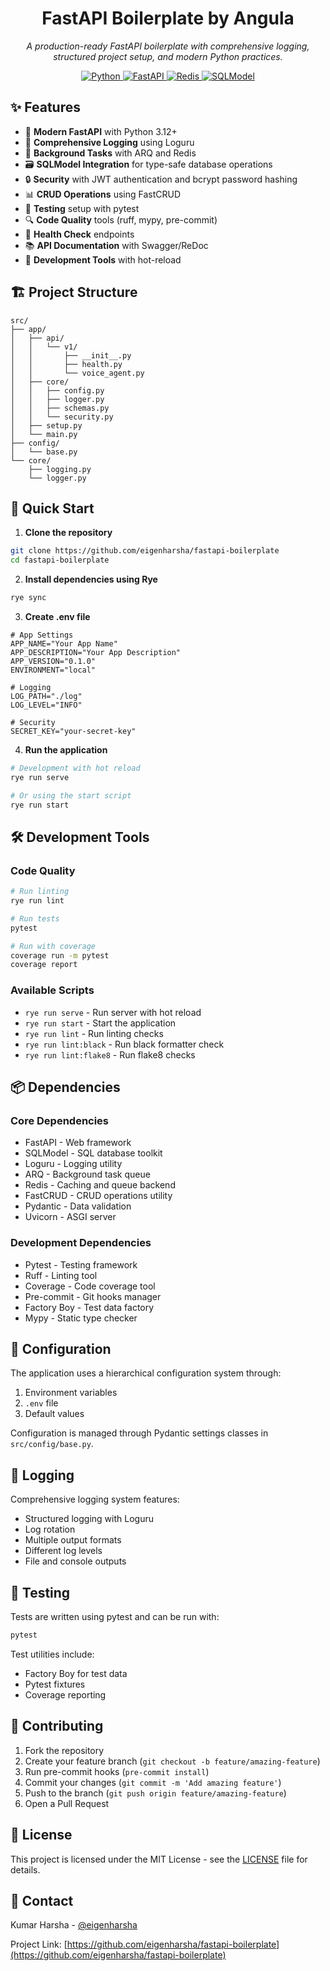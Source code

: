 <h1 align="center">FastAPI Boilerplate by Angula</h1>
<p align="center">
  <i>A production-ready FastAPI boilerplate with comprehensive logging, structured project setup, and modern Python practices.</i>
</p>

<p align="center">
  <a href="https://python.org">
      <img src="https://img.shields.io/badge/Python-3.12+-3776AB?style=for-the-badge&logo=python&logoColor=white" alt="Python">
  </a>
  <a href="https://fastapi.tiangolo.com">
      <img src="https://img.shields.io/badge/FastAPI-0.115+-005571?style=for-the-badge&logo=fastapi" alt="FastAPI">
  </a>
  <a href="https://redis.io">
      <img src="https://img.shields.io/badge/Redis-Latest-DC382D?style=for-the-badge&logo=redis&logoColor=white" alt="Redis">
  </a>
  <a href="https://www.sqlmodel.com">
      <img src="https://img.shields.io/badge/SQLModel-Latest-336791?style=for-the-badge" alt="SQLModel">
  </a>
</p>

## ✨ Features

- 🚀 **Modern FastAPI** with Python 3.12+
- 📝 **Comprehensive Logging** using Loguru
- 🔄 **Background Tasks** with ARQ and Redis
- 🗃️ **SQLModel Integration** for type-safe database operations
- 🔒 **Security** with JWT authentication and bcrypt password hashing
- 📊 **CRUD Operations** using FastCRUD
- 🧪 **Testing** setup with pytest
- 🔍 **Code Quality** tools (ruff, mypy, pre-commit)
- 🚦 **Health Check** endpoints
- 📚 **API Documentation** with Swagger/ReDoc
- 🐳 **Development Tools** with hot-reload

## 🏗️ Project Structure

```
src/
├── app/
│   ├── api/
│   │   └── v1/
│   │       ├── __init__.py
│   │       ├── health.py
│   │       └── voice_agent.py
│   ├── core/
│   │   ├── config.py
│   │   ├── logger.py
│   │   ├── schemas.py
│   │   └── security.py
│   ├── setup.py
│   └── main.py
├── config/
│   └── base.py
└── core/
    ├── logging.py
    └── logger.py
```

## 🚀 Quick Start

1. **Clone the repository**
```bash
git clone https://github.com/eigenharsha/fastapi-boilerplate
cd fastapi-boilerplate
```

2. **Install dependencies using Rye**
```bash
rye sync
```

3. **Create .env file**
```env
# App Settings
APP_NAME="Your App Name"
APP_DESCRIPTION="Your App Description"
APP_VERSION="0.1.0"
ENVIRONMENT="local"

# Logging
LOG_PATH="./log"
LOG_LEVEL="INFO"

# Security
SECRET_KEY="your-secret-key"
```

4. **Run the application**
```bash
# Development with hot reload
rye run serve

# Or using the start script
rye run start
```

## 🛠️ Development Tools

### Code Quality
```bash
# Run linting
rye run lint

# Run tests
pytest

# Run with coverage
coverage run -m pytest
coverage report
```

### Available Scripts
- `rye run serve` - Run server with hot reload
- `rye run start` - Start the application
- `rye run lint` - Run linting checks
- `rye run lint:black` - Run black formatter check
- `rye run lint:flake8` - Run flake8 checks

## 📦 Dependencies

### Core Dependencies
- FastAPI - Web framework
- SQLModel - SQL database toolkit
- Loguru - Logging utility
- ARQ - Background task queue
- Redis - Caching and queue backend
- FastCRUD - CRUD operations utility
- Pydantic - Data validation
- Uvicorn - ASGI server

### Development Dependencies
- Pytest - Testing framework
- Ruff - Linting tool
- Coverage - Code coverage tool
- Pre-commit - Git hooks manager
- Factory Boy - Test data factory
- Mypy - Static type checker

## 🔧 Configuration

The application uses a hierarchical configuration system through:
1. Environment variables
2. `.env` file
3. Default values

Configuration is managed through Pydantic settings classes in `src/config/base.py`.

## 📝 Logging

Comprehensive logging system features:
- Structured logging with Loguru
- Log rotation
- Multiple output formats
- Different log levels
- File and console outputs

## 🧪 Testing

Tests are written using pytest and can be run with:
```bash
pytest
```

Test utilities include:
- Factory Boy for test data
- Pytest fixtures
- Coverage reporting

## 🤝 Contributing

1. Fork the repository
2. Create your feature branch (`git checkout -b feature/amazing-feature`)
3. Run pre-commit hooks (`pre-commit install`)
4. Commit your changes (`git commit -m 'Add amazing feature'`)
5. Push to the branch (`git push origin feature/amazing-feature`)
6. Open a Pull Request

## 📄 License

This project is licensed under the MIT License - see the [LICENSE](LICENSE) file for details.

## 👥 Contact

Kumar Harsha - [@eigenharsha](https://github.com/eigenharsha)

Project Link: [https://github.com/eigenharsha/fastapi-boilerplate](https://github.com/eigenharsha/fastapi-boilerplate)
